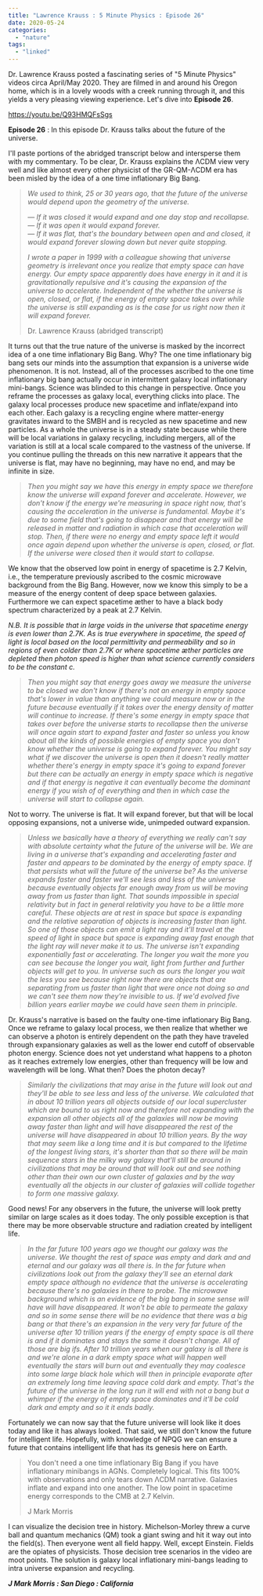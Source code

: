 ```yaml
---
title: "Lawrence Krauss : 5 Minute Physics : Episode 26"
date: 2020-05-24
categories: 
  - "nature"
tags: 
  - "linked"
---
```


Dr. Lawrence Krauss posted a fascinating series of "5 Minute Physics" videos circa April/May 2020. They are filmed in and around his Oregon home, which is in a lovely woods with a creek running through it, and this yields a very pleasing viewing experience. Let's dive into **Episode 26**.

https://youtu.be/Q93HMQFsSgs

**Episode 26** : In this episode Dr. Krauss talks about the future of the universe. 

I'll paste portions of the abridged transcript below and intersperse them with my commentary. To be clear, Dr. Krauss explains the ΛCDM view very well and like almost every other physicist of the GR-QM-ΛCDM era has been misled by the idea of a one time inflationary Big Bang.

> _We used to think, 25 or 30 years ago, that the future of the universe would depend upon the geometry of the universe._
> 
> _— If it was closed it would expand and one day stop and recollapse.  
> — If it was open it would expand forever.  
> — If it was flat, that's the boundary between open and and closed, it would expand forever slowing down but never quite stopping._
> 
> _I wrote a paper in 1999 with a colleague showing that universe geometry is irrelevant once you realize that empty space can have energy. Our empty space apparently does have energy in it and it is gravitationally repulsive and it's causing the expansion of the universe to accelerate. Independent of the whether the universe is open, closed, or flat, if the energy of empty space takes over while the universe is still expanding as is the case for us right now then it will expand forever._
> 
> Dr. Lawrence Krauss (abridged transcript)

It turns out that the true nature of the universe is masked by the incorrect idea of a one time inflationary Big Bang. Why? The one time inflationary big bang sets our minds into the assumption that expansion is a universe wide phenomenon. It is not. Instead, all of the processes ascribed to the one time inflationary big bang actually occur in intermittent galaxy local inflationary mini-bangs. Science was blinded to this change in perspective. Once you reframe the processes as galaxy local, everything clicks into place. The galaxy local processes produce new spacetime and inflate/expand into each other. Each galaxy is a recycling engine where matter-energy gravitates inward to the SMBH and is recycled as new spacetime and new particles. As a whole the universe is in a steady state because while there will be local variations in galaxy recycling, including mergers, all of the variation is still at a local scale compared to the vastness of the universe. If you continue pulling the threads on this new narrative it appears that the universe is flat, may have no beginning, may have no end, and may be infinite in size.

> _Then you might say we have this energy in empty space we therefore know the universe will expand forever and accelerate. However, we don't know if the energy we're measuring in space right now, that's causing the acceleration in the universe is fundamental. Maybe it's due to some field that's going to disappear and that energy will be released in matter and radiation in which case that acceleration will stop. Then, if there were no energy and empty space left it would once again depend upon whether the universe is open, closed, or flat. If the universe were closed then it would start to collapse._

We know that the observed low point in energy of spacetime is 2.7 Kelvin, i.e., the temperature previously ascribed to the cosmic microwave background from the Big Bang. However, now we know this simply to be a measure of the energy content of deep space between galaxies. Furthermore we can expect spacetime æther to have a black body spectrum characterized by a peak at 2.7 Kelvin.

_N.B. It is possible that in large voids in the universe that spacetime energy is even lower than 2.7K. As is true everywhere in spacetime, the speed of light is local based on the local permittivity and permeability and so in regions of even colder than 2.7K or where spacetime æther particles are depleted then photon speed is higher than what science currently considers to be the constant c._

> _Then you might say that energy goes away we measure the universe to be closed we don't know if there's not an energy in empty space that's lower in value than anything we could measure now or in the future because eventually if it takes over the energy density of matter will continue to increase. If there's some energy in empty space that takes over before the universe starts to recollapse then the universe will once again start to expand faster and faster so unless you know about all the kinds of possible energies of empty space you don't know whether the universe is going to expand forever. You might say what if we discover the universe is open then it doesn't really matter whether there's energy in empty space it's going to expand forever but there can be actually an energy in empty space which is negative and if that energy is negative it can eventually become the dominant energy if you wish of of everything and then in which case the universe will start to collapse again._

Not to worry. The universe is flat. It will expand forever, but that will be local opposing expansions, not a universe wide, unimpeded outward expansion.

> _Unless we basically have a theory of everything we really can't say with absolute certainty what the future of the universe will be. We are living in a universe that's expanding and accelerating faster and faster and appears to be dominated by the energy of empty space. If that persists what will the future of the universe be? As the universe expands faster and faster we'll see less and less of the universe because eventually objects far enough away from us will be moving away from us faster than light. That sounds impossible in special relativity but in fact in general relativity you have to be a little more careful. These objects are at rest in space but space is expanding and the relative separation of objects is increasing faster than light. So one of those objects can emit a light ray and it'll travel at the speed of light in space but space is expanding away fast enough that the light ray will never make it to us. The universe isn't expanding exponentially fast or accelerating. The longer you wait the more you can see because the longer you wait, light from further and further objects will get to you. In universe such as ours the longer you wait the less you see because right now there are objects that are separating from us faster than light that were once not doing so and we can't see them now they're invisible to us. If we'd evolved five billion years earlier maybe we could have seen them in principle._

Dr. Krauss's narrative is based on the faulty one-time inflationary Big Bang. Once we reframe to galaxy local process, we then realize that whether we can observe a photon is entirely dependent on the path they have traveled through expansionary galaxies as well as the lower end cutoff of observable photon energy. Science does not yet understand what happens to a photon as it reaches extremely low energies, other than frequency will be low and wavelength will be long. What then? Does the photon decay?

> _Similarly the civilizations that may arise in the future will look out and they'll be able to see less and less of the universe. We calculated that in about 10 trillion years all objects outside of our local supercluster which are bound to us right now and therefore not expanding with the expansion all other objects all of the galaxies will now be moving away faster than light and will have disappeared the rest of the universe will have disappeared in about 10 trillion years. By the way that may seem like a long time and it is but compared to the lifetime of the longest living stars, it's shorter than that so there will be main sequence stars in the milky way galaxy that'll still be around in civilizations that may be around that will look out and see nothing other than their own our own cluster of galaxies and by the way eventually all the objects in our cluster of galaxies will collide together to form one massive galaxy._

Good news! For any observers in the future, the universe will look pretty similar on large scales as it does today. The only possible exception is that there may be more observable structure and radiation created by intelligent life.

> _In the far future 100 years ago we thought our galaxy was the universe. We thought the rest of space was empty and dark and and eternal and our galaxy was all there is. In the far future when civilizations look out from the galaxy they'll see an eternal dark empty space although no evidence that the universe is accelerating because there's no galaxies in there to probe. The microwave background which is an evidence of the big bang in some sense will have will have disappeared. It won't be able to permeate the galaxy and so in some sense there will be no evidence that there was a big bang or that there's an expansion in the very very far future of the universe after 10 trillion years if the energy of empty space is all there is and if it dominates and stays the same it doesn't change. All of those are big ifs. After 10 trillion years when our galaxy is all there is and we're alone in a dark empty space what will happen well eventually the stars will burn out and eventually they may coalesce into some large black hole which will then in principle evaporate after an extremely long time leaving space cold dark and empty. That's the future of the universe in the long run it will end with not a bang but a whimper if the energy of empty space dominates and it'll be cold dark and empty and so it it ends badly._

Fortunately we can now say that the future universe will look like it does today and like it has always looked. That said, we still don't know the future for intelligent life. Hopefully, with knowledge of NPQG we can ensure a future that contains intelligent life that has its genesis here on Earth.

> You don't need a one time inflationary Big Bang if you have inflationary minibangs in AGNs. Completely logical. This fits 100% with observations and only tears down ΛCDM narrative. Galaxies inflate and expand into one another. The low point in spacetime energy corresponds to the CMB at 2.7 Kelvin.
> 
> J Mark Morris

I can visualize the decision tree in history. Michelson-Morley threw a curve ball and quantum mechanics (QM) took a giant swing and hit it way out into the field(s). Then everyone went all field happy. Well, except Einstein. Fields are the opiates of physicists. Those decision tree scenarios in the video are moot points. The solution is galaxy local inflationary mini-bangs leading to intra universe expansion and recycling.

**_J Mark Morris : San Diego : California_**
